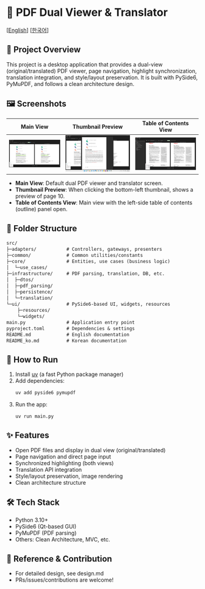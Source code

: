 # 📄 PDF Dual Viewer & Translator

[[English](README.md)] [[한국어](README_ko.md)]

## 📝 Project Overview

This project is a desktop application that provides a dual-view (original/translated) PDF viewer, page navigation, highlight synchronization, translation integration, and style/layout preservation. It is built with PySide6, PyMuPDF, and follows a clean architecture design.

## 🖼️ Screenshots

| Main View | Thumbnail Preview | Table of Contents View |
|---|---|---|
| ![Main](image/main.png) | ![Thumbnail Preview](image/orig_view.png) | ![Table of Contents](image/table_view.png) |

- **Main View**: Default dual PDF viewer and translator screen.
- **Thumbnail Preview**: When clicking the bottom-left thumbnail, shows a preview of page 10.
- **Table of Contents View**: Main view with the left-side table of contents (outline) panel open.

## 📂 Folder Structure

```
src/
├─adapters/           # Controllers, gateways, presenters
├─common/             # Common utilities/constants
├─core/               # Entities, use cases (business logic)
│  └─use_cases/
├─infrastructure/     # PDF parsing, translation, DB, etc.
│  ├─dtos/
│  ├─pdf_parsing/
│  ├─persistence/
│  └─translation/
└─ui/                 # PySide6-based UI, widgets, resources
    ├─resources/
    └─widgets/
main.py               # Application entry point
pyproject.toml        # Dependencies & settings
README.md             # English documentation
README_ko.md          # Korean documentation
```

## 🚀 How to Run

1. Install [uv](https://github.com/astral-sh/uv) (a fast Python package manager)
2. Add dependencies:
   ```cmd
   uv add pyside6 pymupdf
   ```
3. Run the app:
   ```cmd
   uv run main.py
   ```

## ✨ Features
- Open PDF files and display in dual view (original/translated)
- Page navigation and direct page input
- Synchronized highlighting (both views)
- Translation API integration
- Style/layout preservation, image rendering
- Clean architecture structure

## 🛠️ Tech Stack
- Python 3.10+
- PySide6 (Qt-based GUI)
- PyMuPDF (PDF parsing)
- Others: Clean Architecture, MVC, etc.

## 📌 Reference & Contribution
- For detailed design, see design.md
- PRs/issues/contributions are welcome!
